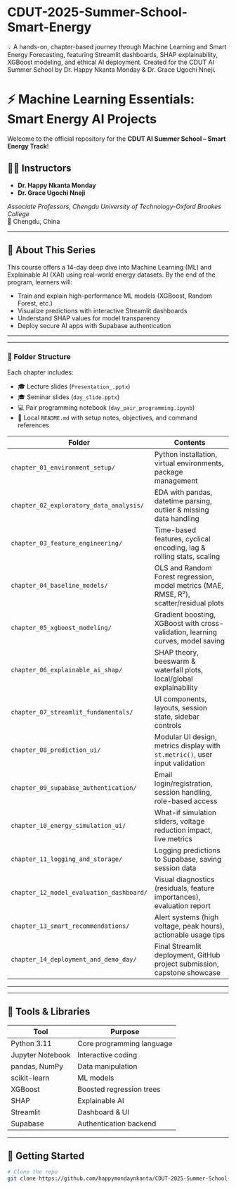 # CDUT-2025-Summer-School-Smart-Energy
💡 A hands-on, chapter-based journey through Machine Learning and Smart Energy Forecasting, featuring Streamlit dashboards, SHAP explainability, XGBoost modeling, and ethical AI deployment. Created for the CDUT AI Summer School by Dr. Happy Nkanta Monday &amp; Dr. Grace Ugochi Nneji.

# ⚡ Machine Learning Essentials: Smart Energy AI Projects

Welcome to the official repository for the **CDUT AI Summer School – Smart Energy Track**!

## 👩‍🏫 Instructors

- **Dr. Happy Nkanta Monday**  
- **Dr. Grace Ugochi Nneji**  

*Associate Professors, Chengdu University of Technology-Oxford Brookes College*  
📍 Chengdu, China

---

## 📘 About This Series

This course offers a 14-day deep dive into Machine Learning (ML) and Explainable AI (XAI) using real-world energy datasets. By the end of the program, learners will:

- Train and explain high-performance ML models (XGBoost, Random Forest, etc.)
- Visualize predictions with interactive Streamlit dashboards
- Understand SHAP values for model transparency
- Deploy secure AI apps with Supabase authentication

---

---

### 📂 Folder Structure

Each chapter includes:

* 🎓 Lecture slides (`Presentation_.pptx`)
* 🎓 Seminar slides (`day_slide.pptx`)
* 💻 Pair programming notebook (`day_pair_programming.ipynb`)
* 📘 Local `README.md` with setup notes, objectives, and command references

| Folder                                   | Contents                                                                                |
| ---------------------------------------- | --------------------------------------------------------------------------------------- |
| `chapter_01_environment_setup/`          | Python installation, virtual environments, package management                           |
| `chapter_02_exploratory_data_analysis/`  | EDA with pandas, datetime parsing, outlier & missing data handling                      |
| `chapter_03_feature_engineering/`        | Time-based features, cyclical encoding, lag & rolling stats, scaling                    |
| `chapter_04_baseline_models/`            | OLS and Random Forest regression, model metrics (MAE, RMSE, R²), scatter/residual plots |
| `chapter_05_xgboost_modeling/`           | Gradient boosting, XGBoost with cross-validation, learning curves, model saving         |
| `chapter_06_explainable_ai_shap/`        | SHAP theory, beeswarm & waterfall plots, local/global explainability                    |
| `chapter_07_streamlit_fundamentals/`     | UI components, layouts, session state, sidebar controls                                 |
| `chapter_08_prediction_ui/`              | Modular UI design, metrics display with `st.metric()`, user input validation            |
| `chapter_09_supabase_authentication/`    | Email login/registration, session handling, role-based access                           |
| `chapter_10_energy_simulation_ui/`       | What-if simulation sliders, voltage reduction impact, live metrics                      |
| `chapter_11_logging_and_storage/`        | Logging predictions to Supabase, saving session data                                    |
| `chapter_12_model_evaluation_dashboard/` | Visual diagnostics (residuals, feature importances), evaluation report                  |
| `chapter_13_smart_recommendations/`      | Alert systems (high voltage, peak hours), actionable usage tips                         |
| `chapter_14_deployment_and_demo_day/`    | Final Streamlit deployment, GitHub project submission, capstone showcase                |

---

---

## 🧰 Tools & Libraries

| Tool | Purpose |
|------|---------|
| Python 3.11 | Core programming language |
| Jupyter Notebook | Interactive coding |
| pandas, NumPy | Data manipulation |
| scikit-learn | ML models |
| XGBoost | Boosted regression trees |
| SHAP | Explainable AI |
| Streamlit | Dashboard & UI |
| Supabase | Authentication backend |

---

## 🚀 Getting Started

```bash
# Clone the repo
git clone https://github.com/happymondaynkanta/CDUT-2025-Summer-School-Smart-Energy.git


